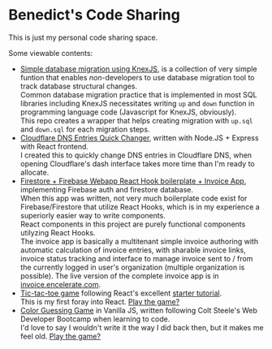 # Benedict's Code Sharing

This is just my personal code sharing space.

Some viewable contents:
- [Simple database migration using KnexJS](https://github.com/benedictjohannes/knex-migrate-raw-sql), is a collection of very simple funtion that enables *non*-developers to use database migration tool to track database structural changes.  
Common database migration practice that is implemented in most SQL libraries including KnexJS necessitates writing `up` and `down` function in programming language code (Javascript for KnexJS, obviously).  
This repo creates a wrapper that helps creating migration with `up.sql` and `down.sql` for each migration steps.
- [Cloudflare DNS Entries Quick Changer](https://github.com/benedictjohannes/express-react-cloudflare-dns-conf), written with Node.JS + Express with React frontend.  
I created this to quickly change DNS entries in Cloudflare DNS, when opening Cloudflare's dash interface takes more time than I'm ready to allocate. 
- [Firestore + Firebase Webapp React Hook boilerplate + Invoice App](https://github.com/benedictjohannes/react-hook-redux-firebase-auth-firestore-invoice), implementing Firebase auth and firestore database.  
When this app was written, not very much boilerplate code exist for Firebase/Firestore that utilize React Hooks, which is in my experience a superiorly easier way to write components.  
React components in this project are purely functional components utilyzing React Hooks.   
The invoice app is basically a multitenant simple invoice authoring with automatic calculation of invoice entries, with sharable invoice links, invoice status tracking and interface to manage invoice sent to / from the currently logged in user's organization (multiple organization is possible). The live version of the complete invoice app is in [invoice.encelerate.com](https://invoice.encelerate.com).
- [Tic-tac-toe game](https://github.com/benedictjohannes/follow-react-tic-tac-toe) following React's excellent [starter tutorial](https://reactjs.org/tutorial/tutorial.html).  
This is my first foray into React. [Play the game?](https://benedictjohannes.github.io/follow-react-tic-tac-toe/)
- [Color Guessing Game](./colorGame) in Vanilla JS, written following Colt Steele's Web Developer Bootcamp when learning to code.  
I'd love to say I wouldn't write it the way I did back then, but it makes me feel old. [Play the game?](./colorGame/colorGame.html)
